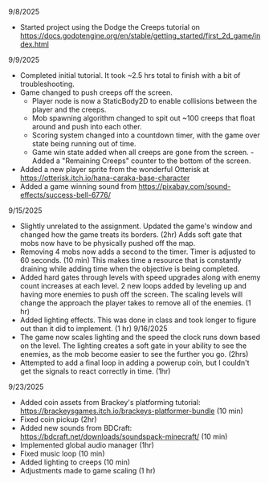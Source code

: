9/8/2025
- Started project using the Dodge the Creeps tutorial on https://docs.godotengine.org/en/stable/getting_started/first_2d_game/index.html

9/9/2025
- Completed initial tutorial. It took ~2.5 hrs total to finish with a bit of troubleshooting.
- Game changed to push creeps off the screen.
  - Player node is now a StaticBody2D to enable collisions between the player and the creeps.
  - Mob spawning algorithm changed to spit out ~100 creeps that float around and push into each other.
  - Scoring system changed into a countdown timer, with the game over state being running out of time.
  - Game win state added when all creeps are gone from the screen.
  -Added a "Remaining Creeps" counter to the bottom of the screen.
- Added a new player sprite from the wonderful Otterisk at https://otterisk.itch.io/hana-caraka-base-character
- Added a game winning sound from https://pixabay.com/sound-effects/success-bell-6776/

9/15/2025
- Slightly unrelated to the assignment. Updated the game's window and changed how the game treats its borders. (2hr) Adds soft gate that mobs now have to be physically pushed off the map.
- Removing 4 mobs now adds a second to the timer. Timer is adjusted to 60 seconds. (10 min) This makes time a resource that is constantly draining while adding time when the objective is being completed.
- Added hard gates through levels with speed upgrades along with enemy count increases at each level. 2 new loops added by leveling up and having more enemies to push off the screen. The scaling levels will change the approach the player takes to remove all of the enemies. (1 hr)
- Added lighting effects. This was done in class and took longer to figure out than it did to implement. (1 hr)
9/16/2025
- The game now scales lighting and the speed the clock runs down based on the level. The lighting creates a soft gate in your ability to see the enemies, as the mob become easier to see the further you go. (2hrs)
- Attempted to add a final loop in adding a powerup coin, but I couldn't get the signals to react correctly in time. (1hr)

9/23/2025
- Added coin assets from Brackey's platforming tutorial: https://brackeysgames.itch.io/brackeys-platformer-bundle (10 min)
- Fixed coin pickup (2hr)
- Added new sounds from BDCraft: https://bdcraft.net/downloads/soundspack-minecraft/ (10 min)
- Implemented global audio manager (1hr)
- Fixed music loop (10 min)
- Added lighting to creeps (10 min)
- Adjustments made to game scaling (1 hr)
